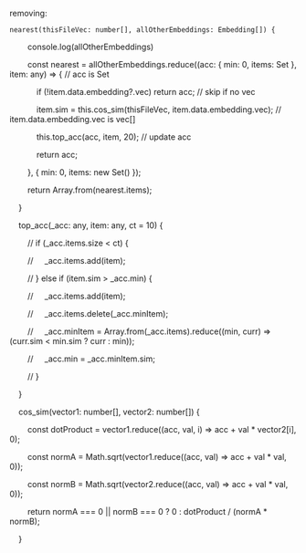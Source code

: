 removing:

	nearest(thisFileVec: number[], allOtherEmbeddings: Embedding[]) {

        console.log(allOtherEmbeddings)

        const nearest = allOtherEmbeddings.reduce((acc: { min: 0, items: Set<any> }, item: any) => { // acc is Set

            if (!item.data.embedding?.vec) return acc; // skip if no vec

            item.sim = this.cos_sim(thisFileVec, item.data.embedding.vec); // item.data.embedding.vec is vec[]

            this.top_acc(acc, item, 20); // update acc

            return acc;

        }, { min: 0, items: new Set() });

  

        return Array.from(nearest.items);

    }

  

    top_acc(_acc: any, item: any, ct = 10) {

        // if (_acc.items.size < ct) {

        //     _acc.items.add(item);

        // } else if (item.sim > _acc.min) {

        //     _acc.items.add(item);

        //     _acc.items.delete(_acc.minItem);

        //     _acc.minItem = Array.from(_acc.items).reduce((min, curr) => (curr.sim < min.sim ? curr : min));

        //     _acc.min = _acc.minItem.sim;

        // }

    }

  

    cos_sim(vector1: number[], vector2: number[]) {

        const dotProduct = vector1.reduce((acc, val, i) => acc + val * vector2[i], 0);

        const normA = Math.sqrt(vector1.reduce((acc, val) => acc + val * val, 0));

        const normB = Math.sqrt(vector2.reduce((acc, val) => acc + val * val, 0));

        return normA === 0 || normB === 0 ? 0 : dotProduct / (normA * normB);

    }
